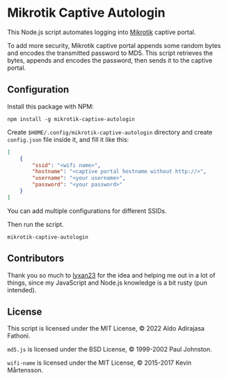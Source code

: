 # Mikrotik Captive Autologin

This Node.js script automates logging into [Mikrotik](https://mikrotik.com) captive portal.

To add more security, Mikrotik captive portal appends some random bytes and encodes the transmitted password to MD5.
This script retrieves the bytes, appends and encodes the password, then sends it to the captive portal.

## Configuration

Install this package with NPM:

    npm install -g mikrotik-captive-autologin

Create `$HOME/.config/mikrotik-captive-autologin` directory and create `config.json` file inside it,
and fill it like this:

```json
[
    {
        "ssid": "<wifi name>",
        "hostname": "<captive portal hostname without http://>",
        "username": "<your username>",
        "password": "<your password>"
    }
]
```

You can add multiple configurations for different SSIDs.

Then run the script.

    mikrotik-captive-autologin

## Contributors

Thank you so much to [Iyxan23](https://github.com/Iyxan23) for the idea and helping me out in a lot of things,
since my JavaScript and Node.js knowledge is a bit rusty (pun intended).

## License

This script is licensed under the MIT License, © 2022 Aldo Adirajasa Fathoni.

`md5.js` is licensed under the BSD License, © 1999-2002 Paul Johnston.

`wifi-name` is licensed under the MIT License, © 2015-2017 Kevin Mårtensson.